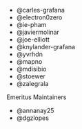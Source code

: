 * @carles-grafana
* @electron0zero
* @ie-pham
* @javiermolinar
* @joe-elliott
* @knylander-grafana
* @yvrhdn
* @mapno
* @mdisibio
* @stoewer
* @zalegrala

Emeritus Maintainers

* @annanay25
* @dgzlopes